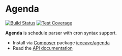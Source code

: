 # Agenda

[![Build Status]](http://travis-ci.org/IcecaveStudios/agenda)
[![Test Coverage]](http://icecave.com.au/agenda/artifacts/tests/coverage)

**Agenda** is schedule parser with cron syntax support.

* Install via [Composer](http://getcomposer.org) package [icecave/agenda](https://packagist.org/packages/icecave/agenda)
* Read the [API documentation](http://icecavestudios.github.io/agenda/artifacts/documentation/api/)

<!-- references -->
[Build Status]: https://raw.github.com/IcecaveStudios/agenda/gh-pages/artifacts/images/icecave/regular/build-status.png
[Test Coverage]: https://raw.github.com/IcecaveStudios/agenda/gh-pages/artifacts/images/icecave/regular/coverage.png
